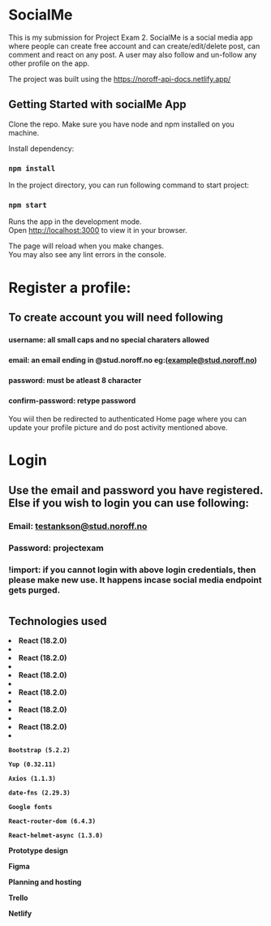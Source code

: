 # SocialMe

This is my submission for Project Exam 2. SocialMe is a social media app where people can create free account and can create/edit/delete post, can comment and react on any post. A user may also follow and un-follow any other profile on the app.

The project was built using the https://noroff-api-docs.netlify.app/

## Getting Started with socialMe App

Clone the repo. Make sure you have node and npm installed on you machine.

Install dependency:

### `npm install`

In the project directory, you can run following command to start project:

### `npm start`

Runs the app in the development mode.\
Open [http://localhost:3000](http://localhost:3000) to view it in your browser.

The page will reload when you make changes.\
You may also see any lint errors in the console.

# Register a profile:

## To create account you will need following

### <h4>username: all small caps and no special charaters allowed<h4>

### <h4>email: an email ending in @stud.noroff.no eg:(example@stud.noroff.no)<h4>

### <h4>password: must be atleast 8 character<h4>

### <h4>confirm-password: retype password<h4>

You wiil then be redirected to authenticated Home page where you can update your profile picture and do post activity mentioned above.

# Login

## Use the email and password you have registered. Else if you wish to login you can use following:

### <p><strong>Email:<strong> testankson@stud.noroff.no<p>

### <p><strong>Password:<strong> projectexam<p>

### !import: if you cannot login with above login credentials, then please make new use. It happens incase social media endpoint gets purged.

# <h2>Technologies used</h2>

   <li> React (18.2.0)<li>

<li> React (18.2.0)<li>
<li> React (18.2.0)<li>
<li> React (18.2.0)<li>
<li> React (18.2.0)<li>
<li> React (18.2.0)<li>

    Bootstrap (5.2.2)

    Yup (0.32.11)

    Axios (1.1.3)

    date-fns (2.29.3)

    Google fonts

    React-router-dom (6.4.3)

    React-helmet-async (1.3.0)

Prototype design

Figma

Planning and hosting

Trello

Netlify
